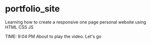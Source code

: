 # portfolio_site
 Learning how to create a responsive one page personal website using HTML CSS JS

 TIME: 9:04 PM 
 About to play the video. Let's go
